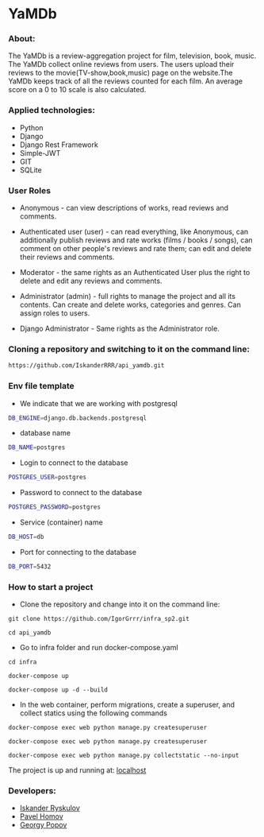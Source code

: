 # YaMDb

### About:
The YaMDb is a review-aggregation project for film, television, book, music. The YaMDb collect online reviews from users. The users upload their reviews to the movie(TV-show,book,music) page on the website.The YaMDb keeps track of all the reviews counted for each film. An average score on a 0 to 10 scale is also calculated.

### Applied technologies:
- Python
- Django
- Django Rest Framework
- Simple-JWT
- GIT
- SQLite

### User Roles
- Anonymous - can view descriptions of works, read reviews and comments.

- Authenticated user (user) - can read everything, like Anonymous, can additionally publish reviews and rate works (films / books / songs), can comment on other people's reviews and rate them; can edit and delete their reviews and comments.

- Moderator - the same rights as an Authenticated User plus the right to delete and edit any reviews and comments.

- Administrator (admin) - full rights to manage the project and all its contents. Can create and delete works, categories and genres. Can assign roles to users.

- Django Administrator - Same rights as the Administrator role.

### Cloning a repository and switching to it on the command line:
```sh
https://github.com/IskanderRRR/api_yamdb.git
```
### Env file template
- We indicate that we are working with postgresql
```sh
DB_ENGINE=django.db.backends.postgresql
```
- database name
```sh
DB_NAME=postgres
```
- Login to connect to the database
```sh
POSTGRES_USER=postgres
```
- Password to connect to the database
```sh
POSTGRES_PASSWORD=postgres
```
- Service (container) name
```sh
DB_HOST=db
```
- Port for connecting to the database
```sh
DB_PORT=5432
```
### How to start a project
- Clone the repository and change into it on the command line:
```
git clone https://github.com/IgorGrrr/infra_sp2.git
```
```
cd api_yamdb
```
- Go to infra folder and run docker-compose.yaml
```
cd infra
```
```
docker-compose up
```
```
docker-compose up -d --build
```
- In the web container, perform migrations, create a superuser, and collect statics using the following commands
```
docker-compose exec web python manage.py createsuperuser
```
```
docker-compose exec web python manage.py createsuperuser
```
```
docker-compose exec web python manage.py collectstatic --no-input
```
The project is up and running at:  [localhost](http://localhost)

### Developers:
- [Iskander Ryskulov](https://github.com/IskanderRRR)
- [Pavel Homov](https://github.com/PavelHomov)
- [Georgy Popov](https://github.com/Georrgeee)